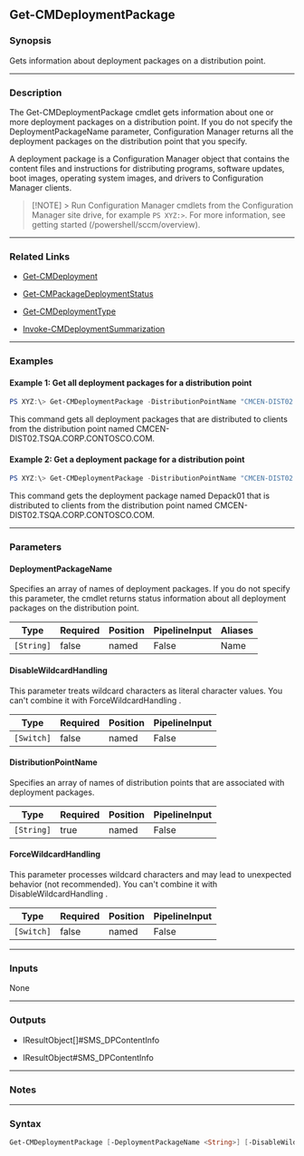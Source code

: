 Get-CMDeploymentPackage
-----------------------




### Synopsis
Gets information about deployment packages on a distribution point.



---


### Description

The Get-CMDeploymentPackage cmdlet gets information about one or more deployment packages on a distribution point. If you do not specify the DeploymentPackageName parameter, Configuration Manager returns all the deployment packages on the distribution point that you specify.



A deployment package is a Configuration Manager object that contains the content files and instructions for distributing programs, software updates, boot images, operating system images, and drivers to Configuration Manager clients.



> [!NOTE] > Run Configuration Manager cmdlets from the Configuration Manager site drive, for example `PS XYZ:>`. For more information, see getting started (/powershell/sccm/overview).



---


### Related Links
* [Get-CMDeployment](Get-CMDeployment)



* [Get-CMPackageDeploymentStatus](Get-CMPackageDeploymentStatus)



* [Get-CMDeploymentType](Get-CMDeploymentType)



* [Invoke-CMDeploymentSummarization](Invoke-CMDeploymentSummarization)





---


### Examples
#### Example 1: Get all deployment packages for a distribution point
```PowerShell
PS XYZ:\> Get-CMDeploymentPackage -DistributionPointName "CMCEN-DIST02.TSQA.CORP.CONTOSCO.COM"
```
This command gets all deployment packages that are distributed to clients from the distribution point named CMCEN-DIST02.TSQA.CORP.CONTOSCO.COM.
#### Example 2: Get a deployment package for a distribution point
```PowerShell
PS XYZ:\> Get-CMDeploymentPackage -DistributionPointName "CMCEN-DIST02.TSQA.CORP.CONTOSCO.COM" -DeploymentPackageName "Depack01"
```
This command gets the deployment package named Depack01 that is distributed to clients from the distribution point named CMCEN-DIST02.TSQA.CORP.CONTOSCO.COM.


---


### Parameters
#### **DeploymentPackageName**

Specifies an array of names of deployment packages. If you do not specify this parameter, the cmdlet returns status information about all deployment packages on the distribution point.






|Type      |Required|Position|PipelineInput|Aliases|
|----------|--------|--------|-------------|-------|
|`[String]`|false   |named   |False        |Name   |



#### **DisableWildcardHandling**

This parameter treats wildcard characters as literal character values. You can't combine it with ForceWildcardHandling .






|Type      |Required|Position|PipelineInput|
|----------|--------|--------|-------------|
|`[Switch]`|false   |named   |False        |



#### **DistributionPointName**

Specifies an array of names of distribution points that are associated with deployment packages.






|Type      |Required|Position|PipelineInput|
|----------|--------|--------|-------------|
|`[String]`|true    |named   |False        |



#### **ForceWildcardHandling**

This parameter processes wildcard characters and may lead to unexpected behavior (not recommended). You can't combine it with DisableWildcardHandling .






|Type      |Required|Position|PipelineInput|
|----------|--------|--------|-------------|
|`[Switch]`|false   |named   |False        |





---


### Inputs
None





---


### Outputs
* IResultObject[]#SMS_DPContentInfo


* IResultObject#SMS_DPContentInfo






---


### Notes




---


### Syntax
```PowerShell
Get-CMDeploymentPackage [-DeploymentPackageName <String>] [-DisableWildcardHandling] -DistributionPointName <String> [-ForceWildcardHandling] [<CommonParameters>]
```
